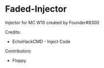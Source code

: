 # Faded-Injector
Injector for MC W10 created by Founder#8300

Credits:
* EchoHackCMD - Inject Code

Contributors:
* Floppy
